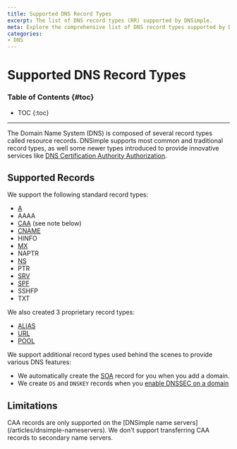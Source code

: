 ```yaml
---
title: Supported DNS Record Types
excerpt: The list of DNS record types (RR) supported by DNSimple.
meta: Explore the comprehensive list of DNS record types supported by DNSimple, including A, AAAA, CNAME, MX, and more, to enhance your domain management experience.
categories:
- DNS
---
```


# Supported DNS Record Types

### Table of Contents {#toc}

* TOC
{:toc}

---

The Domain Name System (DNS) is composed of several record types called resource records. DNSimple supports most common and traditional record types, as well some newer types introduced to provide innovative services like [DNS Certification Authority Authorization](/articles/caa-record/).


## Supported Records

We support the following standard record types:

- [A](/articles/a-record)
- AAAA
- [CAA](/articles/caa-record/) (see note below)
- [CNAME](/articles/cname-record/)
- HINFO
- [MX](/articles/mx-record/)
- NAPTR
- [NS](/articles/ns-record/)
- PTR
- [SRV](/articles/srv-record/)
- [SPF](/articles/spf-record/)
- SSHFP
- TXT

We also created 3 proprietary record types:

- [ALIAS](/articles/alias-record)
- [URL](/articles/url-record/)
- [POOL](/articles/pool-record/)

We support additional record types used behind the scenes to provide various DNS features:

- We automatically create the [SOA](/articles/soa-record/) record for you when you add a domain.
- We create `DS` and `DNSKEY` records when you [enable DNSSEC on a domain](/articles/dnssec/)


## Limitations

<note>
CAA records are only supported on the [DNSimple name servers](/articles/dnsimple-nameservers). We don't support transferring CAA records to secondary name servers.
</note>
